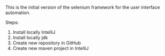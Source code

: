 This is the initial version of the selenium framework for the user interface automation.

Steps:
1. Install locally IntelliJ <br />
2. Install locally jdk <br />
3. Create new repository in GitHub <br />
4. Create new maven project in IntelliJ